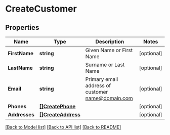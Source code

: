 # CreateCustomer

## Properties
Name | Type | Description | Notes
------------ | ------------- | ------------- | -------------
**FirstName** | **string** | Given Name or First Name | [optional] 
**LastName** | **string** | Surname or Last Name | [optional] 
**Email** | **string** | Primary email address of customer name@domain.com | [optional] 
**Phones** | [**[]CreatePhone**](CreatePhone.md) |  | [optional] 
**Addresses** | [**[]CreateAddress**](CreateAddress.md) |  | [optional] 

[[Back to Model list]](../README.md#documentation-for-models) [[Back to API list]](../README.md#documentation-for-api-endpoints) [[Back to README]](../README.md)


